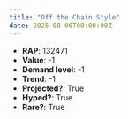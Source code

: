 ```yaml
---
title: "Off the Chain Style"
date: 2025-08-06T00:00:00Z
---
```

- **RAP**: 132471
- **Value**: -1
- **Demand level**: -1
- **Trend**: -1
- **Projected?**: True
- **Hyped?**: True
- **Rare?**: True
